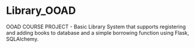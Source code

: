 # Library_OOAD
OOAD COURSE PROJECT - Basic Library System that supports registering and adding books to database and a simple borrowing function using Flask, SQLAlchemy. 
